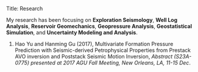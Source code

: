 Title: Research

My research has been focusing on **Exploration Seismology**, **Well Log Analysis**, **Reservoir Geomechanics**, **Geopressure Analysis**, **Geostatistical Simulation**, and **Uncertainty Modeling and Analysis**.

1. Hao Yu and Hanming Gu (2017), Multivariate Formation Pressure Prediction with Seismic-derived Petrophysical Properties from Prestack AVO inversion and Poststack Seismic Motion Inversion, *Abstract (S23A-0775) presented at 2017 AGU Fall Meeting, New Orleans, LA, 11-15 Dec*. [<i class="fa fa-download" aria-hidden="true"></i>](https://zenodo.org/record/1449775#.W7g4nkYzaUk)
